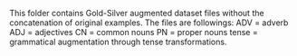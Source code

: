 This folder contains Gold-Silver augmented dataset files without the concatenation of original examples.
The files are followings:
ADV = adverb
ADJ = adjectives
CN = common nouns
PN = proper nouns
tense = grammatical augmentation through tense transformations.
